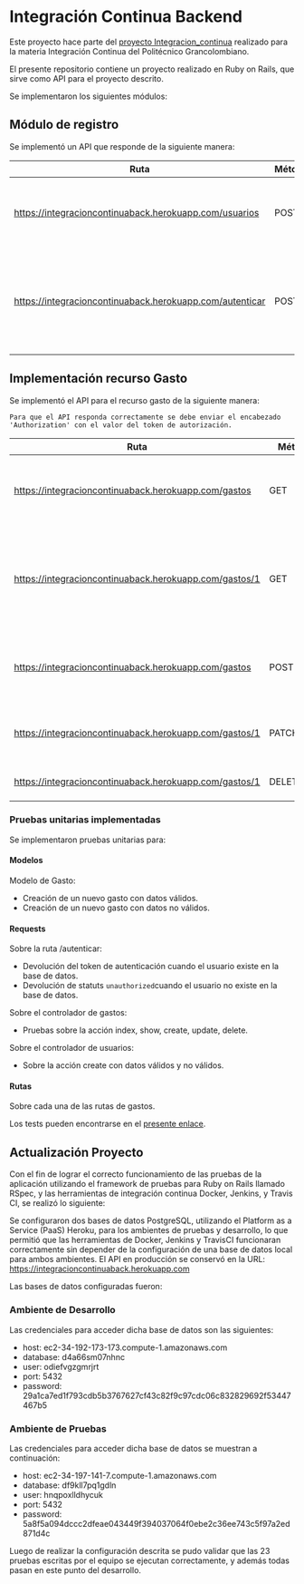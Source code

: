 # Integración Continua Backend

Este proyecto hace parte del [proyecto Integracion_continua](https://github.com/users/di3cruz/projects/2) realizado para la materia Integración Continua del Politécnico Grancolombiano.

El presente repositorio contiene un proyecto realizado en Ruby on Rails, que sirve como API para el proyecto descrito.

Se implementaron los siguientes módulos:

## Módulo de registro

Se implementó un API que responde de la siguiente manera:

| Ruta | Método | Parámetros | Efecto |
-------|--------|------------|--------|
https://integracioncontinuaback.herokuapp.com/usuarios | POST | {"usuario":{"nombre":"James Bond","correo_electronico":"jbond@mi6.org","password":"vesper","password_confirmation":"vesper"}} | Con los parámetros adecuados crea un nuevo usuario. |
https://integracioncontinuaback.herokuapp.com/autenticar | POST | {"correo_electronico":"jbond@mi6.org","password":"vesper"} | Con credenciales válidas devuelve un JSON Web Token usado para autenticar al usuario. |

## Implementación recurso Gasto

Se implementó el API para el recurso gasto de la siguiente manera:

`Para que el API responda correctamente se debe enviar el encabezado 'Authorization' con el valor del token de autorización.`

| Ruta | Método | Parámetros | Efecto |
|------|--------|------------|--------|
https://integracioncontinuaback.herokuapp.com/gastos | GET | - | Devuelve todos los gastos almacenados en la base de datos. |
https://integracioncontinuaback.herokuapp.com/gastos/1 | GET | :id | Devuelve el gasto con el id especificado en la ruta. Para este caso devolvería el gasto con id = 1. |
https://integracioncontinuaback.herokuapp.com/gastos | POST | {"gasto":{"nombre":"Compra de TV","fecha":"2020-06-16","monto": "1500000"} | Crea un nuevo gasto con los parámetros especificados. |
https://integracioncontinuaback.herokuapp.com/gastos/1 | PATCH/PUT | {"gasto":{"nombre":"Compra de TV LED"} | Actualiza el recurso con id 1 con los parámetros especificados. |
https://integracioncontinuaback.herokuapp.com/gastos/1 | DELETE | - | Elimina el gasto con id 1. |

### Pruebas unitarias implementadas

Se implementaron pruebas unitarias para:

#### Modelos

Modelo de Gasto:

- Creación de un nuevo gasto con datos válidos.
- Creación de un nuevo gasto con datos no válidos.

#### Requests

Sobre la ruta /autenticar:

- Devolución del token de autenticación cuando el usuario existe en la base de datos.
- Devolución de statuts `unauthorized`cuando el usuario no existe en la base de datos.

Sobre el controlador de gastos:

- Pruebas sobre la acción index, show, create, update, delete.

Sobre el controlador de usuarios:

- Sobre la acción create con datos válidos y no válidos.

#### Rutas

Sobre cada una de las rutas de gastos.

Los tests pueden encontrarse en el [presente enlace](https://github.com/di3cruz/integracion_continua_back/tree/master/spec).

## Actualización Proyecto

Con el fin de lograr el correcto funcionamiento de las pruebas de la aplicación utilizando el framework de pruebas para Ruby on Rails llamado RSpec, y las herramientas de integración continua Docker, Jenkins, y Travis CI, se realizó lo siguiente:

Se configuraron dos bases de datos PostgreSQL, utilizando el Platform as a Service (PaaS) Heroku, para los ambientes de pruebas y desarrollo, lo que permitió que las herramientas de Docker, Jenkins y TravisCI funcionaran correctamente sin depender de la configuración de una base de datos local para ambos ambientes. El API en producción se conservó en la URL: https://integracioncontinuaback.herokuapp.com

Las bases de datos configuradas fueron:

### Ambiente de Desarrollo

Las credenciales para acceder dicha base de datos son las siguientes:

- host: ec2-34-192-173-173.compute-1.amazonaws.com
- database: d4a66sm07nhnc
- user: odiefvgzgmrjrt
- port: 5432
- password: 29a1ca7ed1f793cdb5b3767627cf43c82f9c97cdc06c832829692f53447467b5

### Ambiente de Pruebas

Las credenciales para acceder dicha base de datos se muestran a continuación:

- host: ec2-34-197-141-7.compute-1.amazonaws.com
- database: df9kll7pq1gdln
- user: hnqpoxlldhycuk
- port: 5432
- password: 5a8f5a094dccc2dfeae043449f394037064f0ebe2c36ee743c5f97a2ed871d4c

Luego de realizar la configuración descrita se pudo validar que las 23 pruebas escritas por el equipo se ejecutan correctamente, y además todas pasan en este punto del desarrollo.
